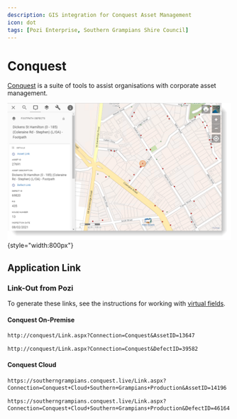 ```yaml
---
description: GIS integration for Conquest Asset Management
icon: dot
tags: [Pozi Enterprise, Southern Grampians Shire Council]
---
```


# Conquest

[Conquest](https://www.conquest-solutions.com.au/) is a suite of tools to assist organisations with corporate asset management.

![](img/conquest-footpath-defect-linkout.png){style="width:800px"}

## Application Link

### Link-Out from Pozi

To generate these links, see the instructions for working with [virtual fields](../qgis/configuring-layers#virtual-fields).

#### Conquest On-Premise

``` Asset Example
http://conquest/Link.aspx?Connection=Conquest&AssetID=13647
```

``` Defect Example
http://conquest/Link.aspx?Connection=Conquest&DefectID=39582
```

#### Conquest Cloud

``` Asset Example
https://southerngrampians.conquest.live/Link.aspx?Connection=Conquest+Cloud+Southern+Grampians+Production&AssetID=14196
```

``` Defect Example 
https://southerngrampians.conquest.live/Link.aspx?Connection=Conquest+Cloud+Southern+Grampians+Production&DefectID=46164
```
